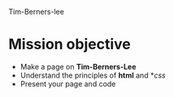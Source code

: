 Tim-Berners-lee

Mission objective
=================

* Make a page on **Tim-Berners-Lee**
* Understand the principles of **html** and **css*
* Present your page and code
